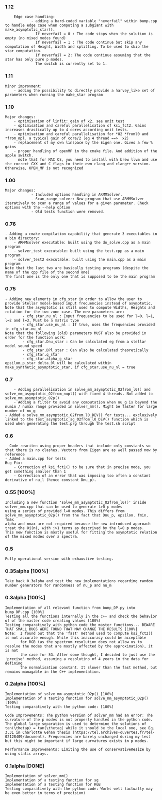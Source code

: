 ### 1.12 ## 
        Edge case handling:
                - adding a hard-coded variable "neverfail" within bump.cpp to handle edge case when computing a subgiant with make_asymptotic_star(). 
                  If neverfail = 0 : The code stops when the solution is empty (no mixed modes found)
                  If neverfail = 1 : The code continue but skip any computation of Height, Width and splitting. To be used to skip the star computation.
                  If neverfail = 2: The code continue assuming that the star has only pure p modes. 
                  The switch is currently set to 1. 

### 1.11 ##
	Minor improvment:
		- adding the possibility to directly provide a harvey_like set of parameters when running the make_star program
### 1.10 ##
	Major changes:
		- optimisation of linfit: gain of x2, see unit test
		- optimisation and careful parallelisation of ksi_fct2. Gains increases drastically up to 4 cores according unit tests. 
		- optimisation and careful parallelisation for *O2 *froml0 and *from_npl. a typical gain of core/2 (eg 4 thread ==>  x2)
		- replacement of my own linspace by the Eigen one. Gives a few % gains
		- proper handling of openMP in the cmake file. And addition of the apple switch. 
		  note that for MAC OS, you need to install with brew llvm and use the correct CXX and C flags to their own clang and clang++ version. Otherwise, OPEN_MP is not recognized
### 1.00 ##
	Major changes:
                - Included options handling in ARMMSolver. 
                - Scan_range_solver: New program that use ARMMSolver iteratively to scan a range of values for a given parameter. Check options with the --help option
                - Old tests function were removed.
 
### 0.76 ##
	- Adding a cmake compilation capability that generate 3 executables in a bin directory:
		- ARMMsolver executable: built using the do_solve.cpp as a main program
		- solver_test executable: built using the test.cpp as a main program
		- solver_test2 executable: built using the main.cpp as a main program
	Note that the last two are basically testing programs (despite the name of the cpp file of the second one)
	The first one is the only one that is supposed to be the main program

### 0.75 ##
	- Adding new elements in cfg_star in order to allow the user to provide Stellar model-based input frequencies instead of asymptotic. Note that the asymptotic is still used to compute Widths, Heights and rotation for the two zone case. The new parameters are:
			- cfg_star.nu_nl : Input frequencies to be used for l=0, l=1, l=2 and l=3. Must be a matrix type
			- cfg_star.use_nu_nl : If true, uses the frequencies provided in cfg_star.nu_nl
	Note that the following (old) parameters MUST also be provided in order for the function work:
			- cfg_star.Dnu_star : Can be calculated eg from a stellar model sound speed
			- cfg_star.DPl_star : Can also be calculated theoretically
			- cfg_star.q_star
			- cfg_star.alpha_g_star
	epsilon_p_star delta_0l will be calculated within make_synthetic_asymptotic_star, if cfg_star.use_nu_nl = true

### 0.7 ###
        - Adding parallelisation in solve_mm_asymptotic_O2from_l0() and solve_mm_asymptotic_O2from_nupl() with fixed 4 threads. Not added to solve_mm_asymptotic_O2p()
        - Adding a filter to avoid any computation when nu_g is beyond the numin / numax range provided in solver_mm(). Might be faster for large number of nu_g
	- Added a solve_mm_asymptotic_O2from_l0_DEV() for tests... exclusively linked to the test_asymptotic_sg_O2from_l0_DEV() function which is used when generating the test.prg through the test.sh script

### 0.6  ###
	- Code rewriten using proper headers that include only constants so that there is no clashes. Vectors from Eigen are as well passed now by reference
	- Added a main.cpp for tests
	Bug Fix: 
		- Correction of ksi_fct1() to be sure that in precise mode, you get something smaller than 1
		- Correction of an error that was imposing too often a constant derivative of nu_l (hence constant Dnu_p). 

### 0.55 [100%]
	Including a new function 'solve_mm_asymptotic_O2from_l0()' inside solver_mm.cpp that can be used to generate l>0 p modes
	using a series of provided l=0 modes. This differs from solve_mm_asymptotic_O2p() from the fact that Dnu_p, epsilon, fmin, fmax
	alpha and nmax are not required because the new introduced approach treat the Oj(n), with j>1 terms as descrived by the l=0 p modes. 
	This new function is mostly useful for fitting the asymptotic relation of the mixed modes over a spectra.

### 0.5 ###
	Fully operational version with exhaustive testing.	
### 0.35alpha [100%]
	Take back 0.3alpha and test the new implementations regarding random number generators for randomness of nu_p and nu_m 

### 0.3alpha [100%]
	Implementation of all relevant function from bump_DP.py into bump_DP.cpp [100%]
	Testing all the functions internally in the c++ and check the behavior of of the master code creating values [100%]
	Testing comparatively with python code the master functions... BEWARE THAT SMALL BUGS WERE FOUND THAT MAY CHANGE THE RESULTS [100%]
	Note:  I found out that the 'fast' method used to compute ksi_fct2() is not accurate enough. While this inaccuracy could be acceptable
		   for RGB (as the spectrum resolution does not allow us to resolve the modes that are mostly affected by the approximation), it is not
		   the case for SG. After some thought, I decided to just use the 'precise' method, assuming a resolutino of 4 years in the data for defining
		   the normalisation constant. It slower than the fast method, but remains managable in the C++ implementation.
	
### 0.2alpha [100%]
	Implementation of solve_mm_asymptotic_O2p() [100%]
	Implementation of a testing function for solve_mm_asymptotic_O2p() [100%]
	Testing comparatively with the python code: [100%] 

	Code Improvements: The python version of solver_mm had an error: The curvature of the p modes is not properly handled in the python code. The global large separation is used to determine the solutions of tan(\thetap) = tan(\thetag) while it should be the local one, see Eq. 3.31 in Charlotte Gehan thesis (https://tel.archives-ouvertes.fr/tel-02128409/document). Frequencies are barely unchanged during my test but this might be important if large curvatures exists in p modes. 

	Performance Improvements: Limiting the use of conservativeResize by using static arrays.

### 0.1alpha [DONE]
	Implementation of solver_mm()
	Implementation of a testing function for sg
	Implementation of a testing function for RGB
	Testing comparatively with the python code: Works well (actually may be even better in terms of precision)
